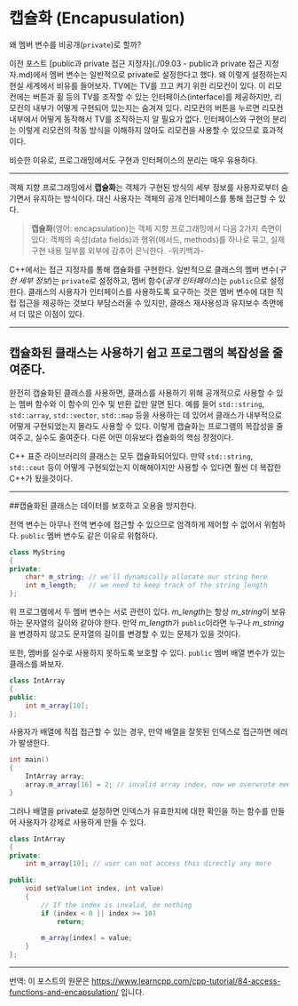 # 캡슐화 (Encapusulation)

왜 멤버 변수를 비공개(`private`)로 할까?

이전 포스트 [public과 private 접근 지정자](./09.03 - public과 private 접근 지정자.md)에서 멤버 변수는 일반적으로 private로 설정한다고 했다. 왜 이렇게 설정하는지 현실 세계에서 비유를 들어보자. TV에는 TV를 끄고 켜기 위한 리모컨이 있다. 이 리모컨에는 버튼과 휠 등의 TV를 조작할 수 있는 인터페이스(interface)를 제공하지만, 리모컨의 내부가 어떻게 구현되어 있는지는 숨겨져 있다. 리모컨의 버튼을 누르면 리모컨 내부에서 어떻게 동작해서 TV를 조작하는지 알 필요가 없다. 인터페이스와 구현의 분리는 이렇게 리모컨의 작동 방식을 이해하지 않아도 리모컨을 사용할 수 있으므로 효과적이다.

비슷한 이유로, 프로그래밍에서도 구현과 인터페이스의 분리는 매우 유용하다.

---

객체 지향 프로그래밍에서 **캡슐화**는 객체가 구현된 방식의 세부 정보를 사용자로부터 숨기면서 유지하는 방식이다. 대신 사용자는 객체의 공개 인터페이스를 통해 접근할 수 있다. 

> **캡슐화**(영어: encapsulation)는 객체 지향 프로그래밍에서 다음 2가지 측면이 있다: 객체의 속성(data fields)과 행위(메서드, methods)를 하나로 묶고, 실제 구현 내용 일부를 외부에 감추어 은닉한다. -위키백과-

C++에서는 접근 지정자를 통해 캡슐화를 구현한다. 일반적으로 클래스의 멤버 변수(*구현 세부 정보*)는 `private`로 설정하고, 멤버 함수(*공개 인터페이스*)는 `public`으로 설정한다. 클래스의 사용자가 인터페이스를 사용하도록 요구하는 것은 멤버 변수에 대한 직접 접근을 제공하는 것보다 부담스러울 수 있지만, 클래스 재사용성과 유지보수 측면에서 더 많은 이점이 있다.

---

## 캡슐화된 클래스는 사용하기 쉽고 프로그램의 복잡성을 줄여준다.

완전히 캡슐화된 클래스를 사용하면, 클래스를 사용하기 위해 공개적으로 사용할 수 있는 멤버 함수와 이 함수의 인수 및 반환 값만 알면 된다. 예를 들어 `std::string`, `std::array`, `std::vector`, `std::map` 등을 사용하는 데 있어서 클래스가 내부적으로 어떻게 구현되었는지 몰라도 사용할 수 있다. 이렇게 캡슐화는 프로그램의 복잡성을 줄여주고, 실수도 줄여준다. 다른 어떤 이유보다 캡슐화의 핵심 장점이다.

C++ 표준 라이브러리의 클래스는 모두 캡슐화되어있다. 만약 `std::string`, `std::cout` 등이 어떻게 구현되었는지 이해해야지만 사용할 수 있다면 훨씬 더 복잡한 C++가 됬을것이다.

---

##캡슐화된 클래스는 데이터를 보호하고 오용을 방지한다. 

전역 변수는 아무나 전역 변수에 접근할 수 있으므로 엄격하게 제어할 수 없어서 위험하다. `public` 멤버 변수도 같은 이유로 위험하다.

```cpp
class MyString
{
private:
    char* m_string; // we'll dynamically allocate our string here
    int m_length;   // we need to keep track of the string length
};
```

위 프로그램에서 두 멤버 변수는 서로 관련이 있다. *m_length*는 항상 *m_string*이 보유하는 문자열의 길이와 같아야 한다. 만약 *m_length*가 `public`이라면 누구나 *m_string*을 변경하지 않고도 문자열의 길이를 변경할 수 있는 문제가 있을 것이다.

또한, 멤버를 실수로 사용하지 못하도록 보호할 수 있다. `public` 멤버 배열 변수가 있는 클래스를 봐보자.

```cpp
class IntArray
{
public:
    int m_array[10];
};
```

사용자가 배열에 직접 접근할 수 있는 경우, 만약 배열을 잘못된 인덱스로 접근하면 에러가 발생한다.

```cpp
int main()
{
    IntArray array;
    array.m_array[16] = 2; // invalid array index, now we overwrote memory that we don't own
}
```

그러나 배열을 private로 설정하면 인덱스가 유효한지에 대한 확인을 하는 함수를 만들어 사용자가 강제로 사용하게 만들 수 있다.

```cpp
class IntArray
{
private:
    int m_array[10]; // user can not access this directly any more
 
public:
    void setValue(int index, int value)
    {
        // If the index is invalid, do nothing
        if (index < 0 || index >= 10)
            return;
 
        m_array[index] = value;
    }
};
```

---

번역: 이 포스트의 원문은 https://www.learncpp.com/cpp-tutorial/84-access-functions-and-encapsulation/ 입니다.